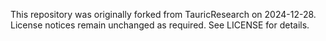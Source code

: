This repository was originally forked from TauricResearch on 2024-12-28. License notices remain unchanged as required. See LICENSE for details.
